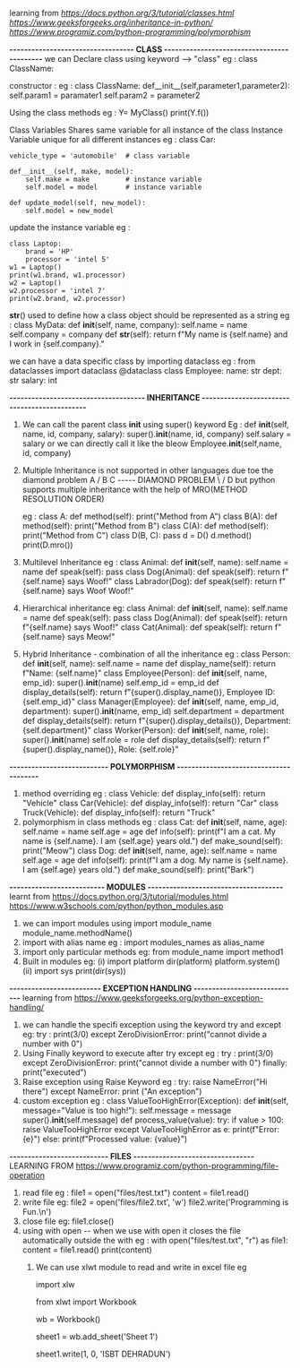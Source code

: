 learning from
*https://docs.python.org/3/tutorial/classes.html
https://www.geeksforgeeks.org/inheritance-in-python/
https://www.programiz.com/python-programming/polymorphism*

**---------------------------------- CLASS -------------------------------------------**
we can Declare class using keyword --> "class"
eg :
    class ClassName:

constructor :
eg :
    class ClassName:
        def__init__(self,parameter1,parameter2):
            self.param1 = paramater1
            self.param2 = parameter2

Using the class methods
eg :
    Y= MyClass()
    print(Y.f())

Class Variables Shares same variable for all instance of the class
Instance Variable unique for all different instances
eg :
    class Car:

    vehicle_type = 'automobile'  # class variable

    def__init__(self, make, model):
        self.make = make         # instance variable
        self.model = model       # instance variable

    def update_model(self, new_model):
        self.model = new_model

update the instance variable
eg :

    class Laptop:
        brand = 'HP'
        processor = 'intel 5'
    w1 = Laptop()
    print(w1.brand, w1.processor)
    w2 = Laptop()
    w2.processor = 'intel 7'
    print(w2.brand, w2.processor)
    

__str__() used to define how a class object should be represented as a string
eg :
    class MyData:
    def __init__(self, name, company):
        self.name = name
        self.company = company
    def __str__(self):
        return f"My name is {self.name} and I work in {self.company}."

we can have a data specific class by importing dataclass
eg :
    from dataclasses import dataclass
    @dataclass
    class Employee:
        name: str
        dept: str
        salary: int

**------------------------------------- INHERITANCE ---------------------------------------------**

1) We can call the parent class __init__ using super() keyword
   Eg :
   def __init__(self, name, id, company, salary):
       super().__init__(name, id, company)
       self.salary = salary
   or we can directly call it like the bleow
       Employee.__init__(self,name, id, company)
2) Multiple Inheritance is not supported in other languages due toe the diamond problem
   A
   / B   C   ----- DIAMOND PROBLEM
   \ /
   D
   but python supports multiple inheritance with the help of MRO(METHOD RESOLUTION ORDER)

   eg :
   class A:
       def method(self):
           print("Method from A")
   class B(A):
       def method(self):
           print("Method from B")
   class C(A):
       def method(self):
           print("Method from C")
   class D(B, C):
       pass
   d = D()
   d.method()
   print(D.mro())
3) Multilevel Inheritance
   eg :
   class Animal:
       def __init__(self, name):
           self.name = name
       def speak(self):
           pass
   class Dog(Animal):
       def speak(self):
           return f"{self.name} says Woof!"
   class Labrador(Dog):
       def speak(self):
           return f"{self.name} says Woof Woof!"
5) Hierarchical inheritance
   eg:
   class Animal:
       def __init__(self, name):
           self.name = name
       def speak(self):
           pass
   class Dog(Animal):
       def speak(self):
           return f"{self.name} says Woof!"
   class Cat(Animal):
       def speak(self):
           return f"{self.name} says Meow!"
6) Hybrid Inheritance - combination of all the inheritance
   eg :
   class Person:
       def __init__(self, name):
           self.name = name
       def display_name(self):
           return f"Name: {self.name}"
   class Employee(Person):
       def __init__(self, name, emp_id):
           super().__init__(name)
           self.emp_id = emp_id
       def display_details(self):
           return f"{super().display_name()}, Employee ID: {self.emp_id}"
   class Manager(Employee):
       def __init__(self, name, emp_id, department):
           super().__init__(name, emp_id)
           self.department = department
       def display_details(self):
           return f"{super().display_details()}, Department: {self.department}"
   class Worker(Person):
       def __init__(self, name, role):
           super().__init__(name)
           self.role = role
       def display_details(self):
           return f"{super().display_name()}, Role: {self.role}"

**--------------------------- POLYMORPHISM ---------------------------------------**

1) method overriding
   eg :
   class Vehicle:
       def display_info(self):
           return "Vehicle"
   class Car(Vehicle):
       def display_info(self):
           return "Car"
   class Truck(Vehicle):
       def display_info(self):
           return "Truck"
2) polymorphism in class methods
   eg :
   class Cat:
       def __init__(self, name, age):
           self.name = name
           self.age = age
       def info(self):
           print(f"I am a cat. My name is {self.name}. I am {self.age} years old.")
       def make_sound(self):
           print("Meow")
   class Dog:
       def __init__(self, name, age):
           self.name = name
           self.age = age
       def info(self):
           print(f"I am a dog. My name is {self.name}. I am {self.age} years old.")
       def make_sound(self):
           print("Bark")

**-------------------------- MODULES -------------------------------------**
learnt from
https://docs.python.org/3/tutorial/modules.html
https://www.w3schools.com/python/python_modules.asp

1) we can import modules using
   import module_name
   module_name.methodName()
2) import with alias name
   eg :
   import modules_names as alias_name
3) import only particular methods
   eg:
   from module_name import method1
4) Built in modules
   eg:
   (i) import platform
   dir(platform)
   platform.system()
   (ii) import sys
   print(dir(sys))

**------------------------- EXCEPTION HANDLING -----------------------------**
learning from
https://www.geeksforgeeks.org/python-exception-handling/

1) we can handle the specifi exception using the keyword try and except
   eg:
   try :
       print(3/0)
   except ZeroDivisionError:
       print("cannot divide a number with 0")
2) Using Finally keyword to execute after try except
   eg :
   try :
       print(3/0)
   except ZeroDivisionError:
       print("cannot divide a number with 0")
   finally:
       print("executed")
3) Raise exception using Raise Keyword
   eg :
   try:
       raise NameError("Hi there")
   except NameError:
       print ("An exception")
4) custom exception
   eg :
   class ValueTooHighError(Exception):
       def __init__(self, message="Value is too high!"):
           self.message = message
           super().__init__(self.message)
       def process_value(value):
       try:
           if value > 100:
           raise ValueTooHighError
       except ValueTooHighError as e:
       print(f"Error: {e}")
       else:
           print(f"Processed value: {value}")

**--------------------------- FILES ---------------------------------**
LEARNING FROM
https://www.programiz.com/python-programming/file-operation

1) read file
   eg :
   file1 = open("files/test.txt")
   content = file1.read()
2) write file
   eg:
   file2 = open('files/file2.txt', 'w')
   file2.write('Programming is Fun.\n')
3) close file
   eg:
   file1.close()
4) using with open -- when we use with open it closes the file automatically outside the with
   eg :
   with open("files/test.txt", "r") as file1:
   content = file1.read()
   print(content)
   1) We can use xlwt module to read and write in excel file
      eg

      import xlw

      from xlwt import Workbook

      wb = Workbook()

      sheet1 = wb.add_sheet('Sheet 1')

      sheet1.write(1, 0, 'ISBT DEHRADUN')
